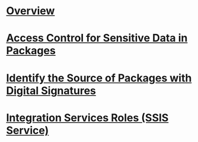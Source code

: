 # [Overview](security-overview-integration-services.md)  
# [Access Control for Sensitive Data in Packages](access-control-for-sensitive-data-in-packages.md)  
# [Identify the Source of Packages with Digital Signatures](identify-the-source-of-packages-with-digital-signatures.md)  
# [Integration Services Roles (SSIS Service)](integration-services-roles-ssis-service.md)